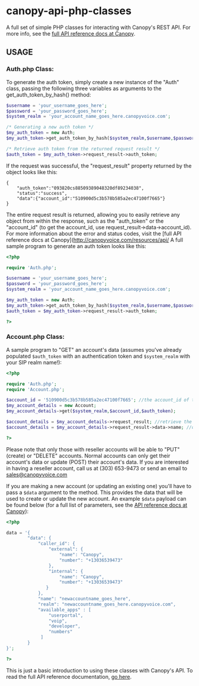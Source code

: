 canopy-api-php-classes
======================

A full set of simple PHP classes for interacting with Canopy's REST API. For more info, see the [full API reference docs at 
Canopy](http://canopyvoice.com/resources/api/).

## USAGE

### Auth.php Class:

To generate the auth token, simply create a new instance of the "Auth" class, passing the following three variables as arguments 
to the get_auth_token_by_hash() method: 

```php
$username = 'your_username_goes_here';
$password = 'your_password_goes_here';
$system_realm = 'your_account_name_goes_here.canopyvoice.com';
```

```php
/* Generating a new auth token */
$my_auth_token = new Auth;
$my_auth_token->get_auth_token_by_hash($system_realm,$username,$password);

/* Retrieve auth token from the returned request result */
$auth_token = $my_auth_token->request_result->auth_token;
```

If the request was successful, the "request_result" property returned by the object looks like this:

```
{
    "auth_token":"093820cs88509389048320df89234038",
    "status":"success",
    "data":{"account_id":"510900d5c3b578b585a2ec47100f7665"}
}
```

The entire request result is returned, allowing you to easily retrieve any object from within the
response, such as the "auth_token" or the "account_id" (to get the account_id, use request_result->data->account_id). For more 
information about the error and status codes, visit the [full API reference docs at Canopy](http://canopyvoice.com/resources/api/
A full sample program to generate an auth token looks like this:

```php
<?php

require 'Auth.php';

$username = 'your_username_goes_here';
$password = 'your_password_goes_here';
$system_realm = 'your_account_name_goes_here.canopyvoice.com';

$my_auth_token = new Auth;
$my_auth_token->get_auth_token_by_hash($system_realm,$username,$password);
$auth_token = $my_auth_token->request_result->auth_token;

?>
```

### Account.php Class:

A sample program to "GET" an account's data (assumes you've already populated ```$auth_token``` with an authentication token and
```$system_realm``` with your SIP realm name!):

```php
<?php

require 'Auth.php';
require 'Account.php';

$account_id = '510900d5c3b578b585a2ec47100f7665'; //the account_id of the account you wish to retrieve
$my_account_details = new Account;
$my_account_details->get($system_realm,$account_id,$auth_token);

$account_details = $my_account_details->request_result; //retrieve the whole request result
$account_details = $my_account_details->request_result->data->name; //or retrieve the account name, etc.

?>
```

Please note that only those with reseller accounts will be able to "PUT" (create) or "DELETE" accounts. Normal accounts can only
get their account's data or update (POST) their account's data. If you are interested in having a reseller account, call us 
at (303) 653-9473 or send an email to sales@canopyvoice.com

If you are making a new account (or updating an existing one) you'll have to pass a ```$data``` argument to the method. This 
provides the data that will be used to create or update the new account. An example ```$data``` payload can be found below (for a
full list of parameters, see the [ API reference docs at Canopy](http://canopyvoice.com/resources/api/)):

```php
<?php

data = '{
        "data": { 
            "caller_id": { 
                "external": { 
                    "name": "Canopy",
                    "number": "+13036539473"
                },
                "internal": { 
                    "name": "Canopy",
                    "number": "+13036539473"
               }
            },
            "name": "newaccountname_goes_here",
            "realm": "newaccountname_goes_here.canopyvoice.com",
            "available_apps" : [
                "userportal", 
                "voip",
                "developer",
                "numbers"
             ]
        }
}';

?>
```

This is just a basic introduction to using these classes with Canopy's API. To read the full API reference documentation, [go here](http://canopyvoice.com/resources/api/).
